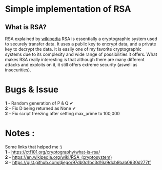 # Simple implementation of RSA 

## What is RSA?
RSA explained by [wikipedia](https://en.wikipedia.org/wiki/RSA_(cryptosystem))
RSA is essentially a cryptographic system used to securely transfer data. It uses a public key to encrypt data, and a private key to decrypt the data. It is easily one of my favorite cryptographic systems due to its complexity and wide range of possibilities it offers. What makes RSA really interesting is that although there are many different attacks and exploits on it, it still offers extreme security (aswell as insecurities).

# Bugs & Issue 
**1** - Random generation of P & Q ✔\
**2** - Fix D being returned as None ✔\
**2** - Fix script freezing after setting max_prime to 100,000


# Notes : 
Some links that helped me :\  
**1** - https://ctf101.org/cryptography/what-is-rsa/ \
**2** - https://en.wikipedia.org/wiki/RSA_(cryptosystem) \
**3** - https://gist.github.com/djego/97db0d1bc3d16a9dcb9bab0930d277ff
